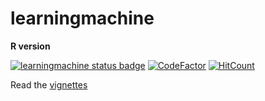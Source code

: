 # learningmachine

**R version**

[![learningmachine status badge](https://techtonique.r-universe.dev/badges/learningmachine)](https://techtonique.r-universe.dev/learningmachine) [![CodeFactor](https://www.codefactor.io/repository/github/techtonique/learningmachine/badge)](https://www.codefactor.io/repository/github/techtonique/learningmachine) [![HitCount](https://hits.dwyl.com/Techtonique/learningmachine.svg?style=flat-square)](http://hits.dwyl.com/Techtonique/learningmachine) 

Read the [vignettes](./vignettes)
